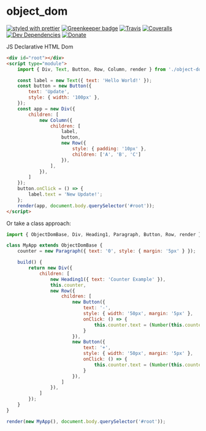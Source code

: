 # object_dom

[![styled with prettier](https://img.shields.io/badge/styled_with-prettier-ff69b4.svg)](https://github.com/prettier/prettier)
[![Greenkeeper badge](https://badges.greenkeeper.io/alexjoverm/typescript-library-starter.svg)](https://greenkeeper.io/)
[![Travis](https://img.shields.io/travis/alexjoverm/typescript-library-starter.svg)](https://travis-ci.org/alexjoverm/typescript-library-starter)
[![Coveralls](https://img.shields.io/coveralls/alexjoverm/typescript-library-starter.svg)](https://coveralls.io/github/alexjoverm/typescript-library-starter)
[![Dev Dependencies](https://david-dm.org/alexjoverm/typescript-library-starter/dev-status.svg)](https://david-dm.org/alexjoverm/typescript-library-starter?type=dev)
[![Donate](https://img.shields.io/badge/donate-paypal-blue.svg)](https://paypal.me/AJoverMorales)

JS Declarative HTML Dom

```html
<div id="root"></div>
<script type="module">
    import { Div, Text, Button, Row, Column, render } from './object-dom.es5.js';

    const label = new Text({ text: 'Hello World!' });
    const button = new Button({
        text: 'Update',
        style: { width: '100px' },
    });
    const app = new Div({
        children: [
            new Column({
                children: [
                    label,
                    button,
                    new Row({
                        style: { padding: '10px' },
                        children: ['A', 'B', 'C']
                    }),
                ],
            }),
        ]
    });
    button.onClick = () => {
        label.text = 'New Update!';
    };
    render(app, document.body.querySelector('#root'));
</script>
```

Or take a class approach:

```js
import { ObjectDomBase, Div, Heading1, Paragraph, Button, Row, render } from './dist/object-dom.es5.js';

class MyApp extends ObjectDomBase {
    counter = new Paragraph({ text: '0', style: { margin: '5px' } });

    build() {
        return new Div({
            children: [
                new Heading1({ text: 'Counter Example' }),
                this.counter,
                new Row({
                    children: [
                        new Button({
                            text: '-',
                            style: { width: '50px', margin: '5px' },
                            onClick: () => {
                                this.counter.text = (Number(this.counter.text) - 1).toString();
                            }
                        }),
                        new Button({
                            text: '+',
                            style: { width: '50px', margin: '5px' },
                            onClick: () => {
                                this.counter.text = (Number(this.counter.text) + 1).toString();
                            }
                        }),
                    ]
                }),
            ]
        });
    }
}

render(new MyApp(), document.body.querySelector('#root'));
```
